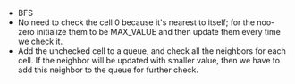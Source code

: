 - BFS
- No need to check the cell 0 because it's nearest to itself; for the noo-zero initialize them to be MAX_VALUE and then update them every time we check it.
- Add the unchecked cell to a queue, and check all the neighbors for each cell. If the neighbor will be updated with smaller value, then we have to add this neighbor to the queue for further check.